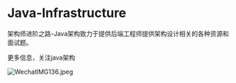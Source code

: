# Java-Infrastructure
架构师进阶之路-Java架构致力于提供后端工程师提供架构设计相关的各种资源和面试题。

更多信息，关注java架构

![WechatIMG136.jpeg](https://upload-images.jianshu.io/upload_images/325120-52aaabb3179e50ec.jpeg?imageMogr2/auto-orient/strip%7CimageView2/2/w/1240)

